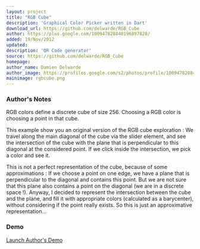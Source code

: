 ```yaml
---
layout: project
title: "RGB Cube"
description: 'Graphical Color Picker written in Dart'
download_url: https://github.com/delwarde/RGB_Cube
author: https://plus.google.com/100947828840196897820/
added: 19/Nov/2012
updated: 
description: 'QR Code generator'
source: https://github.com/delwarde/RGB_Cube
homepage: 
author_name: Damien Delwarde
author_image: https://profiles.google.com/s2/photos/profile/100947828840196897820
mainimage: rgbcube.png
---
```


### Author's Notes

RGB colors define a discrete cube of size 256. Choosing a RGB color is choosing a point in that cube.

This example show you an original version of the RGB cube exploration : We travel along the main diagonal of the cube via the slider element, and see the intersection of the cube with the plane that is perpendicular to this diagonal at the considered point. If we click inside the intersection, we pick a color and see it.

This is not a perfect representation of the cube, because of some approximations : If we choose a point on one edge, we have a plane that is perpendicular to the diagonal and contains this point. But we are not sure that this plane also contains a point on the diagonal (we are in a discrete space !). Anyway, I decided to represent the intersection between the cube and the plane, and fill it with appropriate colors (calculated as a barycenter), without considering if the point really exists. So this is just an approximative representation...

### Demo

[Launch Author's Demo](http://delwarde.github.com/RGB_Cube/)